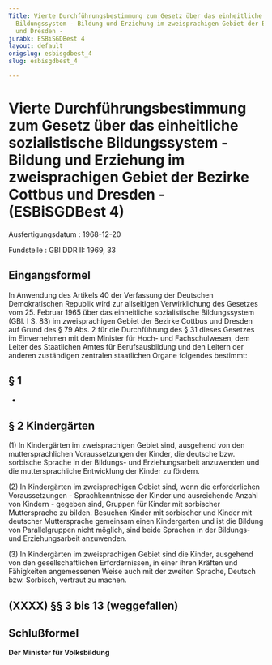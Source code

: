 ```yaml
---
Title: Vierte Durchführungsbestimmung zum Gesetz über das einheitliche sozialistische
  Bildungssystem - Bildung und Erziehung im zweisprachigen Gebiet der Bezirke Cottbus
  und Dresden -
jurabk: ESBiSGDBest 4
layout: default
origslug: esbisgdbest_4
slug: esbisgdbest_4

---
```


# Vierte Durchführungsbestimmung zum Gesetz über das einheitliche sozialistische Bildungssystem - Bildung und Erziehung im zweisprachigen Gebiet der Bezirke Cottbus und Dresden - (ESBiSGDBest 4)

Ausfertigungsdatum
:   1968-12-20

Fundstelle
:   GBl DDR II: 1969, 33



## Eingangsformel

In Anwendung des Artikels 40 der Verfassung der Deutschen Demokratischen Republik wird zur allseitigen Verwirklichung des Gesetzes vom 25. Februar 1965 über das einheitliche sozialistische Bildungssystem (GBl. I S. 83) im zweisprachigen Gebiet der Bezirke Cottbus und Dresden auf Grund des § 79 Abs. 2 für die Durchführung des § 31 dieses Gesetzes im Einvernehmen mit dem Minister für Hoch- und Fachschulwesen, dem Leiter des Staatlichen Amtes für Berufsausbildung und den Leitern der anderen zuständigen zentralen staatlichen Organe folgendes bestimmt:


## § 1

-


## § 2 Kindergärten

(1) In Kindergärten im zweisprachigen Gebiet sind, ausgehend von den muttersprachlichen Voraussetzungen der Kinder, die deutsche bzw. sorbische Sprache in der Bildungs- und Erziehungsarbeit anzuwenden und die muttersprachliche Entwicklung der Kinder zu fördern.

(2) In Kindergärten im zweisprachigen Gebiet sind, wenn die erforderlichen Voraussetzungen - Sprachkenntnisse der Kinder und ausreichende Anzahl von Kindern - gegeben sind, Gruppen für Kinder mit sorbischer Muttersprache zu bilden. Besuchen Kinder mit sorbischer und Kinder mit deutscher Muttersprache gemeinsam einen Kindergarten und ist die Bildung von Parallelgruppen nicht möglich, sind beide Sprachen in der Bildungs- und Erziehungsarbeit anzuwenden.

(3) In Kindergärten im zweisprachigen Gebiet sind die Kinder, ausgehend von den gesellschaftlichen Erfordernissen, in einer ihren Kräften und Fähigkeiten angemessenen Weise auch mit der zweiten Sprache, Deutsch bzw. Sorbisch, vertraut zu machen.


## (XXXX) §§ 3 bis 13 (weggefallen)



## Schlußformel

**Der Minister für Volksbildung**

